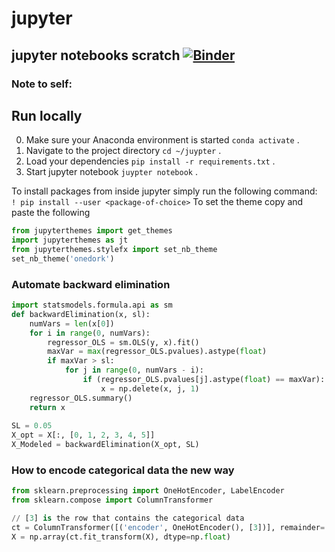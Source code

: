 # jupyter
jupyter notebooks scratch
[![Binder](https://mybinder.org/badge_logo.svg)](https://mybinder.org/v2/gh/thepinkturtle/jupyter.git/master)
---
### Note to self:
## Run locally
0. Make sure your Anaconda environment is started ```conda activate``` .
1. Navigate to the project directory ```cd ~/juypter``` .
2. Load your dependencies ```pip install -r requirements.txt``` .
3. Start jupyter notebook ```juypter notebook``` .

To install packages from inside jupyter simply run the following command:\
```! pip install --user <package-of-choice>```
To set the theme copy and paste the following
```python
from jupyterthemes import get_themes
import jupyterthemes as jt
from jupyterthemes.stylefx import set_nb_theme
set_nb_theme('onedork')
```

### Automate backward elimination 
```python
import statsmodels.formula.api as sm
def backwardElimination(x, sl):
    numVars = len(x[0])
    for i in range(0, numVars):
        regressor_OLS = sm.OLS(y, x).fit()
        maxVar = max(regressor_OLS.pvalues).astype(float)
        if maxVar > sl:
            for j in range(0, numVars - i):
                if (regressor_OLS.pvalues[j].astype(float) == maxVar):
                    x = np.delete(x, j, 1)
    regressor_OLS.summary()
    return x
 
SL = 0.05
X_opt = X[:, [0, 1, 2, 3, 4, 5]]
X_Modeled = backwardElimination(X_opt, SL)
```

### How to encode categorical data the new way
```python
from sklearn.preprocessing import OneHotEncoder, LabelEncoder
from sklearn.compose import ColumnTransformer

// [3] is the row that contains the categorical data
ct = ColumnTransformer([('encoder', OneHotEncoder(), [3])], remainder='passthrough')
X = np.array(ct.fit_transform(X), dtype=np.float)
```


